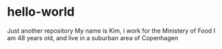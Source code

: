 # hello-world
Just another repository
My name is Kim, i work for the Ministery of Food
I am 48 years old, and live in a suburban area of Copenhagen
